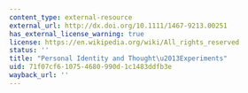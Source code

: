 ```yaml
---
content_type: external-resource
external_url: http://dx.doi.org/10.1111/1467-9213.00251
has_external_license_warning: true
license: https://en.wikipedia.org/wiki/All_rights_reserved
status: ''
title: "Personal Identity and Thought\u2013Experiments"
uid: 71f07cf6-1075-4680-990d-1c1483ddfb3e
wayback_url: ''
---
```


